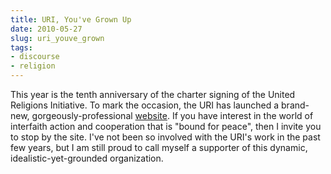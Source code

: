```yaml
---
title: URI, You've Grown Up
date: 2010-05-27
slug: uri_youve_grown
tags:
- discourse
- religion
---
```


This year is the  tenth anniversary of the charter signing of the United
Religions Initiative. To mark the occasion, the URI has launched a brand-new,
gorgeously-professional [website](https://www.uri.org). If you have
interest in the world of interfaith action and cooperation that is "bound for
peace", then I invite you to stop by the site. I've not been so involved with
the URI's work in the past few years, but I am still proud to call myself a
supporter of this dynamic, idealistic-yet-grounded organization.

<!-- truncate -->
